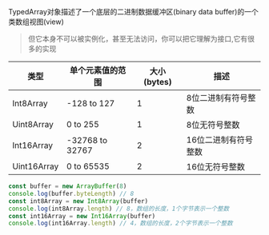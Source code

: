 <!--
 * @项目名称: monitor-resource-web
 * @文件名: filename
 * @版权保护声明: tecent.Co.Ltd
 * @内容描述: file content
 * @创建者: ppennzhou
 * @创建时间: 2021-07-28 11:16:53
 * @修订记录: 
-->
TypedArray对象描述了一个底层的二进制数据缓冲区(binary data buffer)的一个类数组视图(view)

> 但它本身不可以被实例化，甚至无法访问，你可以把它理解为接口,它有很多的实现

类型|单个元素值的范围|大小(bytes)|描述
---|---|---|---
Int8Array|-128 to 127|1|8位二进制有符号整数
Uint8Array|0 to 255|1|8位无符号整数
Int16Array|-32768 to 32767|2|16位二进制有符号整数
Uint16Array|0 to 65535|2|16位无符号整数

```js
const buffer = new ArrayBuffer(8)
console.log(buffer.byteLength) // 8
const int8Array = new Int8Array(buffer)
console.log(int8Array.length) // 8，数组的长度，1个字节表示一个整数
const int16Array = new Int16Array(buffer)
console.log(int16Array.length) // 4，数组的长度，2个字节表示一个整数
```